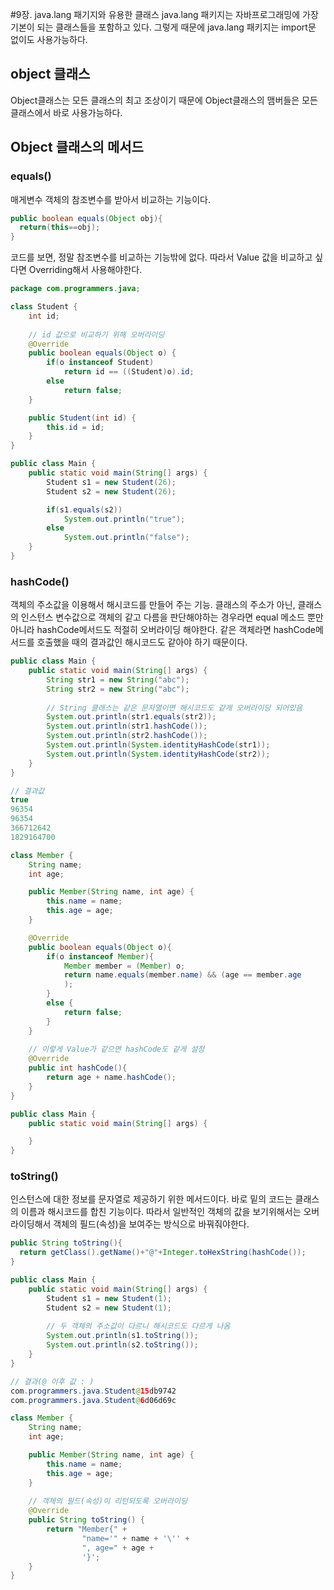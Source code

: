 #9장. java.lang 패기지와 유용한 클래스
java.lang 패키지는 자바프로그래밍에 가장 기본이 되는 클래스들을 포함하고 있다. 그렇게 때문에 java.lang 패키지는 import문 없이도 사용가능하다.

## object 클래스
Object클래스는 모든 클래스의 최고 조상이기 때문에 Object클래스의 맴버들은 모든 클래스에서 바로 사용가능하다.

## Object 클래스의 메서드

### equals()
매게변수 객체의 참조변수를 받아서 비교하는 기능이다.
```java
public boolean equals(Object obj){
  return(this==obj);
}
```
코드를 보면, 정말 참조변수를 비교하는 기능밖에 없다. 따라서 Value 값을 비교하고 싶다면 Overriding해서 사용해야한다.
```java
package com.programmers.java;

class Student {
    int id;
    
    // id 값으로 비교하기 위해 오버라이딩
    @Override
    public boolean equals(Object o) {
        if(o instanceof Student)
            return id == ((Student)o).id;
        else
            return false;
    }

    public Student(int id) {
        this.id = id;
    }
}

public class Main {
    public static void main(String[] args) {
        Student s1 = new Student(26);
        Student s2 = new Student(26);

        if(s1.equals(s2))
            System.out.println("true");
        else
            System.out.println("false");
    }
}
```
### hashCode()
객체의 주소값을 이용해서 해시코드를 만들어 주는 기능. 클래스의 주소가 아닌, 클래스의 인스턴스 변수값으로 객체의 같고 다름을 판단해야하는 경우라면 equal 메소드 뿐만아니라 hashCode메서드도 적절히 오버라이딩 해야한다.
같은 객체라면 hashCode메서드를 호출했을 때의 결과값인 해시코드도 같아야 하기 때문이다.
```java
public class Main {
    public static void main(String[] args) {
        String str1 = new String("abc");
        String str2 = new String("abc");
        
        // String 클래스는 같은 문자열이면 해시코드도 같게 오버라이딩 되어있음
        System.out.println(str1.equals(str2));
        System.out.println(str1.hashCode());
        System.out.println(str2.hashCode());
        System.out.println(System.identityHashCode(str1));
        System.out.println(System.identityHashCode(str2));
    }
}

// 결과값
true
96354
96354
366712642
1829164700
```
```java
class Member {
    String name;
    int age;

    public Member(String name, int age) {
        this.name = name;
        this.age = age;
    }

    @Override
    public boolean equals(Object o){
        if(o instanceof Member){
            Member member = (Member) o;
            return name.equals(member.name) && (age == member.age
            ); 
        }
        else {
            return false;
        }
    }
    
    // 이렇게 Value가 같으면 hashCode도 같게 설정
    @Override
    public int hashCode(){
        return age + name.hashCode();
    }
}

public class Main {
    public static void main(String[] args) {

    }
}
```
### toString()
인스턴스에 대한 정보를 문자열로 제공하기 위한 메서드이다. 바로 밑의 코드는 클래스의 이름과 해시코드를 합친 기능이다. 따라서 일반적인 객체의 값을 보기위해서는 오버라이딩해서 객체의 필드(속성)을 보여주는 방식으로 바꿔줘야한다.
```java
public String toString(){
  return getClass().getName()+"@"+Integer.toHexString(hashCode());
}
```
```java
public class Main {
    public static void main(String[] args) {
        Student s1 = new Student(1);
        Student s2 = new Student(1);
        
        // 두 객체의 주소값이 다르니 해시코드도 다르게 나옴
        System.out.println(s1.toString());
        System.out.println(s2.toString());
    }
}

// 결과(@ 이후 값 : )
com.programmers.java.Student@15db9742
com.programmers.java.Student@6d06d69c
```
```java
class Member {
    String name;
    int age;

    public Member(String name, int age) {
        this.name = name;
        this.age = age;
    }
    
    // 객체의 필드(속성)이 리턴되도록 오버라이딩
    @Override
    public String toString() {
        return "Member{" +
                "name='" + name + '\'' +
                ", age=" + age +
                '}';
    }
}
```

